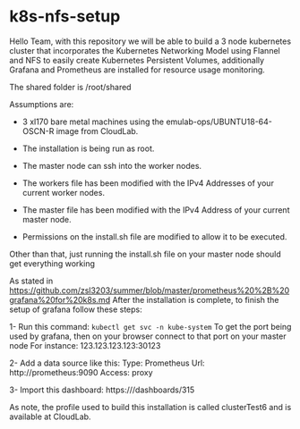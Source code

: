 # k8s-nfs-setup

Hello Team, with this repository we will be able to build a 3 node kubernetes cluster
that incorporates the Kubernetes Networking Model using Flannel and NFS to easily create Kubernetes Persistent Volumes, additionally
Grafana and Prometheus are installed for resource usage monitoring.

The shared folder is /root/shared

Assumptions are:

* 3 xl170 bare metal machines using the emulab-ops/UBUNTU18-64-OSCN-R image from CloudLab.

* The installation is being run as root.

* The master node can ssh into the worker nodes.

* The workers file has been modified with the IPv4 Addresses of your current worker nodes.

* The master file has been modified with the IPv4 Address of your current master node.

* Permissions on the install.sh file are modified to allow it to be executed.
    
Other than that, just running the install.sh file on your master node should get everything working

As stated in https://github.com/zsl3203/summer/blob/master/prometheus%20%2B%20grafana%20for%20k8s.md
After the installation is complete, to finish the setup of grafana follow these steps:

1- Run this command:
    ```
    kubectl get svc -n kube-system
    ```
   To get the port being used by grafana, then on your browser connect to that port on your master node
   For instance: 123.123.123.123:30123
   
2- Add a data source like this:
    Type: Prometheus
    Url: http://prometheus:9090
    Access: proxy
    
3- Import this dashboard:
    https:///dashboards/315


As note, the profile used to build this installation is called clusterTest6 and is available at CloudLab.
